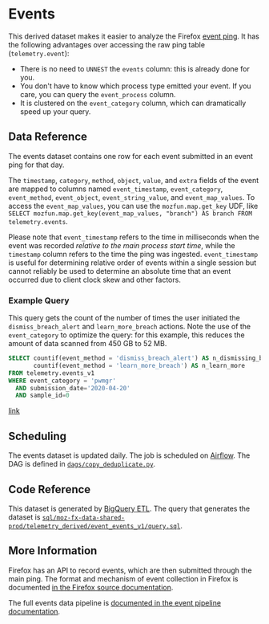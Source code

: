 # Events

This derived dataset makes it easier to analyze the Firefox [event ping][event_ping].
It has the following advantages over accessing the raw ping table (`telemetry.event`):

- There is no need to `UNNEST` the `events` column: this is already done for you.
- You don't have to know which process type emitted your event. If you care, you can query the `event_process` column.
- It is clustered on the `event_category` column, which can dramatically speed up your query.

[event_ping]: ../../pings.md#event-ping

## Data Reference

The events dataset contains one row for each event submitted in an event ping for that day.

The `timestamp`, `category`, `method`, `object`, `value`, and `extra` fields of the event
are mapped to columns named `event_timestamp`, `event_category`, `event_method`, `event_object`,
`event_string_value`, and `event_map_values`.
To access the `event_map_values`, you can use the `mozfun.map.get_key` UDF,
like `SELECT mozfun.map.get_key(event_map_values, "branch") AS branch FROM telemetry.events`.

Please note that `event_timestamp` refers to the time in milliseconds when the event was recorded *relative to the main process start time*, while the `timestamp` column refers to the time the ping was ingested. `event_timestamp` is useful for determining relative order of events within a single session but cannot reliably be used to determine an absolute time that an event occurred due to client clock skew and other factors.

### Example Query

This query gets the count of the number of times the user initiated the `dismiss_breach_alert`
and `learn_more_breach` actions. Note the use of the `event_category` to optimize the query:
for this example, this reduces the amount of data scanned from 450 GB to 52 MB.

```sql
SELECT countif(event_method = 'dismiss_breach_alert') AS n_dismissing_breach_alert,
       countif(event_method = 'learn_more_breach') AS n_learn_more
FROM telemetry.events_v1
WHERE event_category = 'pwmgr'
  AND submission_date='2020-04-20'
  AND sample_id=0
```

[link](https://sql.telemetry.mozilla.org/queries/73401/source)

## Scheduling

The events dataset is updated daily.
The job is scheduled on [Airflow](https://github.com/mozilla/telemetry-airflow).
The DAG is defined in [`dags/copy_deduplicate.py`](https://github.com/mozilla/telemetry-airflow/blob/master/dags/copy_deduplicate.py).

## Code Reference

This dataset is generated by [BigQuery ETL](https://github.com/mozilla/bigquery-etl/). The query that generates the dataset is [`sql/moz-fx-data-shared-prod/telemetry_derived/event_events_v1/query.sql`](https://github.com/mozilla/bigquery-etl/blob/master/sql/moz-fx-data-shared-prod/telemetry_derived/event_events_v1/query.sql).

## More Information

Firefox has an API to record events, which are then submitted through the main ping.
The format and mechanism of event collection in Firefox is documented [in the Firefox source documentation](https://firefox-source-docs.mozilla.org/toolkit/components/telemetry/telemetry/collection/events.html).

The full events data pipeline is [documented in the event pipeline documentation](../../../concepts/pipeline/event_pipeline.md).
